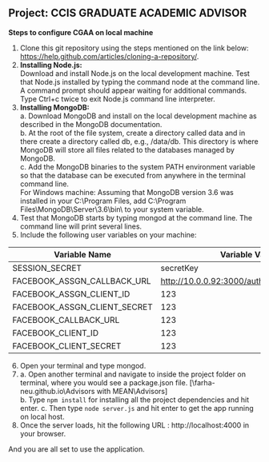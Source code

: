 ## Project: CCIS GRADUATE ACADEMIC ADVISOR  ##
**Steps to configure CGAA on local machine**
1. Clone this git repository using the steps mentioned on the link below: https://help.github.com/articles/cloning-a-repository/.
2. **Installing Node.js:**  
Download and install Node.js on the local development machine. Test that Node.js installed by typing the command node at the command line. A command prompt should appear waiting for additional commands. Type Ctrl+c twice to exit Node.js command line interpreter.
3. **Installing MongoDB:**  
    a. Download MongoDB and install on the local development machine as described in the MongoDB documentation.  
    b. At the root of the file system, create a directory called data and in there create a directory called db, e.g., /data/db. This directory is where MongoDB will store all files related to the databases managed by MongoDB.  
   c. Add the MongoDB binaries to the system PATH environment variable so that the database can be executed from anywhere in the terminal command line.   
For Windows machine: Assuming that MongoDB version 3.6 was installed in your C:\Program Files, add C:\Program Files\MongoDB\Server\3.6\bin\ to your system variable.  
4. Test that MongoDB starts by typing mongod at the command line. The command line will print several lines.  
5. Include the following user variables on your machine:  


| Variable Name  | Variable Value |
| ------------- | ------------- |
| SESSION_SECRET  | secretKey  |
| FACEBOOK_ASSGN_CALLBACK_URL  | http://10.0.0.92:3000/auth/facebook/callback  |
| FACEBOOK_ASSGN_CLIENT_ID  | 123  |
| FACEBOOK_ASSGN_CLIENT_SECRET  | 123  |
| FACEBOOK_CALLBACK_URL  | 123  |
| FACEBOOK_CLIENT_ID  | 123  |
| FACEBOOK_CLIENT_SECRET  | 123  |  

6. Open your terminal and type mongod.
7. a. Open another terminal and navigate to inside the project folder on terminal, where you would see a package.json file. [\farha-neu.github.io\Advisors with MEAN\Advisors]  
b. Type ```npm install``` for installing all the project dependencies and hit enter.
c. Then type ```node server.js``` and hit enter to get the app running on local host.  
8. Once the server loads, hit the following URL : http://localhost:4000 in your browser. 

And you are all set to use the application.
